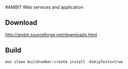 #AMBIT Web services and application

## Download

http://ambit.sourceforge.net/downloads.html

## Build

````
mvn clean buildnumber:create install -DskipTests=true
````